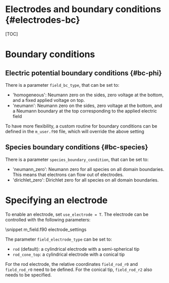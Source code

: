 # Electrodes and boundary conditions {#electrodes-bc}

[TOC]

# Boundary conditions

## Electric potential boundary conditions {#bc-phi}

There is a parameter `field_bc_type`, that can be set to:

* 'homogeneous': Neumann zero on the sides, zero voltage at the bottom, and a fixed applied voltage on top.
* 'neumann': Neumann zero on the sides, zero voltage at the bottom, and a Neumann boundary at the top corresponding to the applied electric field

To have more flexibility, a custom routine for boundary conditions can be defined in the `m_user.f90` file, which will override the above setting

## Species boundary conditions {#bc-species}

There is a parameter `species_boundary_condition`, that can be set to:

* 'neumann_zero': Neumann zero for all species on all domain boundaries. This means that electrons can flow out of electrodes.
* 'dirichlet_zero': Dirichlet zero for all species on all domain boundaries.

# Specifying an electrode

To enable an electrode, set `use_electrode = T`. The electrode can be controlled with the following parameters:

\snippet m_field.f90 electrode_settings

The parameter `field_electrode_type` can be set to:

* `rod` (default): a cylindrical electrode with a semi-spherical tip
* `rod_cone_top`: a cylindrical electrode with a conical tip

For the rod electrode, the relative coordinates `field_rod_r0` and `field_rod_r0` need to be defined. For the conical tip, `field_rod_r2` also needs to be specified.